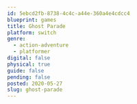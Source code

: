 ```yaml
---
id: 5ebcd2fb-8738-4c4c-a44e-360a4e4cdcc4
blueprint: games
title: Ghost Parade
platform: switch
genre:
  - action-adventure
  - platformer
digital: false
physical: true
guide: false
pending: false
posted: 2020-05-27
slug: ghost-parade
---
```


